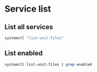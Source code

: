 # Service list

## List all services

```bash
systemctl "list-unit-files"
```

## List enabled

``` bash
systemctl list-unit-files | grep enabled
```
